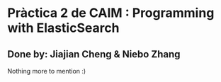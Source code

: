 # Pràctica 2 de CAIM : Programming with ElasticSearch
## Done by: Jiajian Cheng & Niebo Zhang
Nothing more to mention :)

